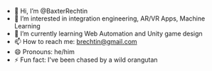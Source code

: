 - 👋 Hi, I’m @BaxterRechtin
- 👀 I’m interested in integration engineering, AR/VR Apps, Machine Learning
- 🌱 I’m currently learning Web Automation and Unity game design
- 📫 How to reach me: brechtin@gmail.com
- 😄 Pronouns: he/him
- ⚡ Fun fact: I've been chased by a wild orangutan

<!---
BaxterRechtin/BaxterRechtin is a ✨ special ✨ repository because its `README.md` (this file) appears on your GitHub profile.
You can click the Preview link to take a look at your changes.
--->
